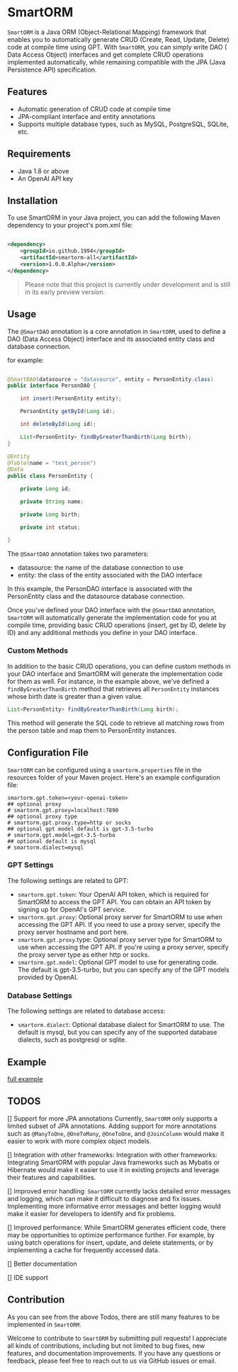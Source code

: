 # SmartORM

`SmartORM` is a Java ORM (Object-Relational Mapping) framework that enables you to automatically generate CRUD (Create,
Read, Update, Delete) code at compile time using GPT. With `SmartORM`, you can simply write DAO (
Data Access Object) interfaces and get complete CRUD operations implemented automatically, while remaining compatible
with the JPA (Java Persistence API) specification.

## Features

- Automatic generation of CRUD code at compile time
- JPA-compliant interface and entity annotations
- Supports multiple database types, such as MySQL, PostgreSQL, SQLite, etc.

## Requirements

- Java 1.8 or above
- An OpenAI API key

## Installation

To use SmartORM in your Java project, you can add the following Maven dependency to your project's pom.xml file:

```xml

<dependency>
    <groupId>io.github.1994</groupId>
    <artifactId>smartorm-all</artifactId>
    <version>1.0.0.Alpha</version>
</dependency>
```

> Please note that this project is currently under development and is still in its early preview version.

## Usage

The `@SmartDAO` annotation is a core annotation in `SmartORM`, used to define a DAO (Data Access Object) interface and
its
associated entity class and database connection.

for example:

```java

@SmartDAO(datasource = "datasource", entity = PersonEntity.class)
public interface PersonDAO {

    int insert(PersonEntity entity);

    PersonEntity getById(Long id);

    int deleteById(Long id);

    List<PersonEntity> findByGreaterThanBirth(Long birth);
}

@Entity
@Table(name = "test_person")
@Data
public class PersonEntity {

    private Long id;

    private String name;

    private Long birth;

    private int status;

}

```

The `@SmartDAO` annotation takes two parameters:

- datasource: the name of the database connection to use
- entity: the class of the entity associated with the DAO interface

In this example, the PersonDAO interface is associated with the PersonEntity class and the datasource database
connection.

Once you've defined your DAO interface with the `@SmartDAO` annotation, `SmartORM` will automatically generate the
implementation code for you at compile time, providing basic CRUD operations (insert, get by ID, delete by ID) and any
additional methods you define in your DAO interface.

### Custom Methods

In addition to the basic CRUD operations, you can define custom methods in your DAO interface and SmartORM will generate
the implementation code for them as well. For instance, in the example above, we've defined a `findByGreaterThanBirth`
method that retrieves all `PersonEntity` instances whose birth date is greater than a given value.

```java
List<PersonEntity> findByGreaterThanBirth(Long birth);
```

This method will generate the SQL code to retrieve all matching rows from the person table and map them to PersonEntity
instances.

## Configuration File

`SmartORM` can be configured using a `smartorm.properties` file in the resources folder of your Maven project. Here's an
example configuration file:

```properties
smartorm.gpt.token=<your-openai-token>
## optional proxy
# smartorm.gpt.proxy=localhost:7890
## optional proxy type
# smartorm.gpt.proxy.type=http or socks
## optional gpt model default is gpt-3.5-turbo
# smartorm.gpt.model=gpt-3.5-turbo
## optional default is mysql
# smartorm.dialect=mysql
```

### GPT Settings

The following settings are related to GPT:

- `smartorm.gpt.token`: Your OpenAI API token, which is required for SmartORM to access the GPT API. You can obtain an
  API
  token by signing up for OpenAI's GPT service.
- `smartorm.gpt.proxy`: Optional proxy server for SmartORM to use when accessing the GPT API. If you need to use a proxy
  server, specify the proxy server hostname and port here.
- `smartorm.gpt.proxy`.type: Optional proxy server type for SmartORM to use when accessing the GPT API. If you're using
  a
  proxy server, specify the proxy server type as either http or socks.
- `smartorm.gpt.model`: Optional GPT model to use for generating code. The default is gpt-3.5-turbo, but you can specify
  any
  of the GPT models provided by OpenAI.

### Database Settings

The following settings are related to database access:

- `smartorm.dialect`: Optional database dialect for SmartORM to use. The default is mysql, but you can specify any of
  the
  supported database dialects, such as postgresql or sqlite.

## Example

[full example](./smartorm-example/README.md)

## TODOS

[] Support for more JPA annotations
Currently, `SmartORM` only supports a limited subset of JPA annotations. Adding
support for more annotations such as `@ManyToOne`, `@OneToMany`, `@OneToOne`, and `@JoinColumn` would make it easier to
work with more complex object models.

[] Integration with other frameworks:
Integration with other frameworks: Integrating SmartORM with popular Java frameworks such as Mybatis or Hibernate would
make it easier to use it in existing projects and leverage their features and capabilities.

[] Improved error handling: `SmartORM` currently lacks detailed error messages and logging, which can make it difficult
to diagnose and fix issues. Implementing more informative error messages and better logging would make it easier for
developers to identify and fix problems.

[] Improved performance: While SmartORM generates efficient code, there may be opportunities to optimize performance
further. For example, by using batch operations for insert, update, and delete statements, or by implementing a cache
for frequently accessed data.

[] Better documentation

[] IDE support

## Contribution

As you can see from the above Todos, there are still many features to be implemented in `SmartORM`.

Welcome to contribute to `SmartORM` by submitting pull requests! I appreciate all kinds of contributions, including but
not limited to bug fixes, new features, and documentation improvements. If you have any questions or feedback, please
feel free to reach out to us via GitHub issues or email. 